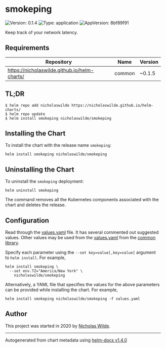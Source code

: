 # smokeping

![Version: 0.1.4](https://img.shields.io/badge/Version-0.1.4-informational?style=flat-square) ![Type: application](https://img.shields.io/badge/Type-application-informational?style=flat-square) ![AppVersion: 8bf89f91](https://img.shields.io/badge/AppVersion-8bf89f91-informational?style=flat-square)

Keep track of your network latency.

## Requirements

| Repository | Name | Version |
|------------|------|---------|
| https://nicholaswilde.github.io/helm-charts/ | common | ~0.1.5 |

## TL;DR
```console
$ helm repo add nicholaswilde https://nicholaswilde.github.io/helm-charts/
$ helm repo update
$ helm install smokeping nicholaswilde/smokeping
```

## Installing the Chart
To install the chart with the release name `smokeping`:
```console
helm install smokeping nicholaswilde/smokeping
```

## Uninstalling the Chart
To uninstall the `smokeping` deployment:
```console
helm uninstall smokeping
```
The command removes all the Kubernetes components associated with the chart and deletes the release.

## Configuration

Read through the [values.yaml](./values.yaml) file. It has several commented out suggested values.
Other values may be used from the [values.yaml](../common/values.yaml) from the [common library](../common).

Specify each parameter using the `--set key=value[,key=value]` argument to `helm install`. For example,
```console
helm install smokeping \
  --set env.TZ="America/New York" \
    nicholaswilde/smokeping
```

Alternatively, a YAML file that specifies the values for the above parameters can be provided while installing the chart.
For example,
```console
helm install smokeping nicholaswilde/smokeping -f values.yaml
```

## Author
This project was started in 2020 by [Nicholas Wilde](https://github.com/nicholaswilde).

----------------------------------------------
Autogenerated from chart metadata using [helm-docs v1.4.0](https://github.com/norwoodj/helm-docs/releases/v1.4.0)
